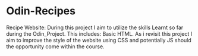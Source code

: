# Odin-Recipes
Recipe Website:
During this project I aim to utilize the skills Learnt so far during the Odin_Project. This includes: Basic HTML.
As i revisit this project I aim to improve the style of the website using CSS and potentially JS should the opportunity come within the course.
